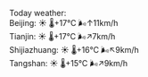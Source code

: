 Today weather:  
Beijing: ☀️ 🌡️+17°C 🌬️↑11km/h  
Tianjin: ☀️ 🌡️+17°C 🌬️↗7km/h  
Shijiazhuang: ☀️ 🌡️+16°C 🌬️↖9km/h  
Tangshan: ☀️ 🌡️+15°C 🌬️↗9km/h  
